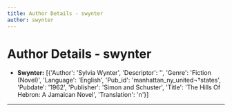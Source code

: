 ```yaml
---
title: Author Details - swynter
author: swynter
---
```


# Author Details - swynter

<ul>
    <li><strong>Swynter:</strong> [{'Author': 'Sylvia Wynter', 'Descriptor': '', 'Genre': 'Fiction (Novel)', 'Language': 'English', 'Pub_id': 'manhattan_ny_united¬†states', 'Pubdate': '1962', 'Publisher': 'Simon and Schuster', 'Title': 'The Hills Of Hebron: A Jamaican Novel', 'Translation': 'n'}]</li>
</ul>
<hr>